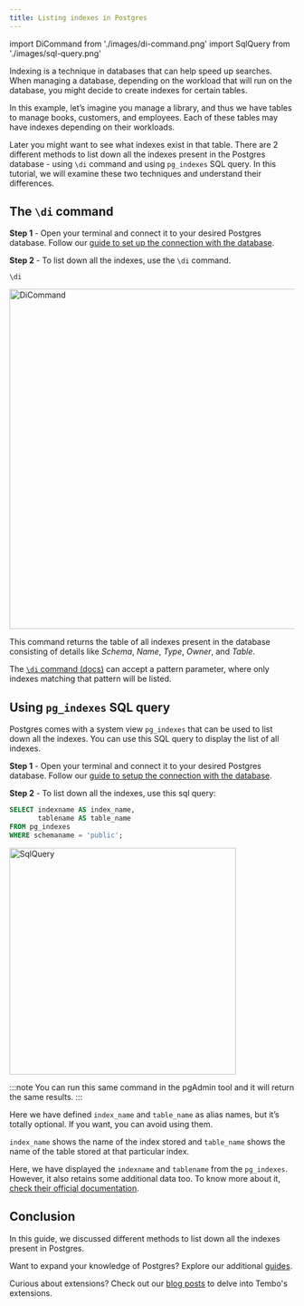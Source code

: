 ```yaml
---
title: Listing indexes in Postgres
---
```


import DiCommand from './images/di-command.png'
import SqlQuery from './images/sql-query.png'

Indexing is a technique in databases that can help speed up searches. When managing a database, depending on the workload that will run on the database, you might decide to create indexes for certain tables.

In this example, let’s imagine you manage a library, and thus we have tables to manage books, customers, and employees. Each of these tables may have indexes depending on their workloads.

Later you might want to see what indexes exist in that table. There are 2 different methods to list down all the indexes present in the Postgres database - using `\di` command and using `pg_indexes` SQL query. In this tutorial, we will examine these two techniques and understand their differences.

## The `\di` command

**Step 1** - Open your terminal and connect it to your desired Postgres database. Follow our [guide to set up the connection with the database](https://tembo.io/docs/postgres_guides/how-to-connect-to-postgres/).

**Step 2** - To list down all the indexes, use the `\di` command.

```
\di
```

<img src={DiCommand} width="600" alt="DiCommand" />

This command returns the table of all indexes present in the database consisting of details like _Schema_, _Name_, _Type_, _Owner_, and _Table_.

The [`\di` command (docs)](https://www.postgresql.org/docs/current/app-psql.html#APP-PSQL-META-COMMAND-DE) can accept a pattern parameter, where only indexes matching that pattern will be listed.

## Using `pg_indexes` SQL query

Postgres comes with a system view `pg_indexes` that can be used to list down all the indexes. You can use this SQL query to display the list of all indexes.

**Step 1** - Open your terminal and connect it to your desired Postgres database. Follow our [guide to setup the connection with the database](https://tembo.io/docs/postgres_guides/how-to-connect-to-postgres/).

**Step 2** - To list down all the indexes, use this sql query:

```sql
SELECT indexname AS index_name,
       tablename AS table_name
FROM pg_indexes
WHERE schemaname = 'public';
```

<img src={SqlQuery} width="400" alt="SqlQuery" />

:::note
You can run this same command in the pgAdmin tool and it will return the same results.
:::

Here we have defined `index_name` and `table_name` as alias names, but it’s totally optional. If you want, you can avoid using them.

`index_name` shows the name of the index stored and `table_name` shows the name of the table stored at that particular index.

Here, we have displayed the `indexname` and `tablename` from the `pg_indexes`. However, it also retains some additional data too. To know more about it, [check their official documentation](https://www.postgresql.org/docs/current/view-pg-indexes.html).

## Conclusion

In this guide, we discussed different methods to list down all the indexes present in Postgres.

Want to expand your knowledge of Postgres? Explore our additional [guides](https://tembo.io/docs/category/postgres-guides).

Curious about extensions? Check out our [blog posts](https://tembo.io/blog/) to delve into Tembo's extensions.
